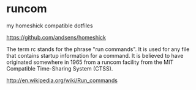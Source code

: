 runcom
======
my homeshick compatible dotfiles

https://github.com/andsens/homeshick

The term rc stands for the phrase "run commands". It is used for any file that contains startup information for a command. It is believed to have originated somewhere in 1965 from a runcom facility from the MIT Compatible Time-Sharing System (CTSS).

http://en.wikipedia.org/wiki/Run_commands
